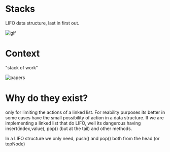 # Stacks
LIFO data structure, last in first out.

![gif](https://miro.medium.com/max/1280/1*lb-0r80YYhcnoVcQ3HY-1g.gif)

# Context
"stack of work"

![papers](https://image.shutterstock.com/image-vector/small-stack-paper-on-white-260nw-1644846829.jpg)

# Why do they exist?
only for limiting the actions of a linked list. For reability purposes its better in some cases have the small possibility of action in a data structure. If we are implementing a linked list that do LIFO, well its dangerous having insert(index,value), pop() (but at the tail) and other methods.

In a LIFO structure we only need, push() and pop() both from the head (or topNode)